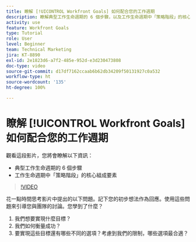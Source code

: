 ```yaml
---
title: 瞭解 [!UICONTROL Workfront Goals] 如何配合您的工作週期
description: 瞭解典型工作生命週期的 6 個步驟，以及工作生命週期中「策略階段」的核心組成要素。
activity: use
feature: Workfront Goals
type: Tutorial
role: User
level: Beginner
team: Technical Marketing
jira: KT-8890
exl-id: 2e1823d6-a7f2-485e-952d-e3d230473808
doc-type: video
source-git-commit: d17df7162ccaab6b62db34209f50131927c0a532
workflow-type: ht
source-wordcount: '135'
ht-degree: 100%

---
```


# 瞭解 [!UICONTROL Workfront Goals] 如何配合您的工作週期

觀看這段影片，您將會瞭解以下資訊：

* 典型工作生命週期的 6 個步驟
* 工作生命週期中「策略階段」的核心組成要素

>[!VIDEO](https://video.tv.adobe.com/v/335184/?quality=12&learn=on&enablevpops)

<!--
Your turn graphic
-->

花一點時間思考影片中提出的以下問題。記下您的初步想法作為回應。使用這些問題來引導您與團隊的討論。您學到了什麼？

1. 我們想要實現什麼目標？
1. 我們如何衡量成功？
1. 要實現這些目標還有哪些不同的選項？考慮到我們的限制，哪些選項最合適？
